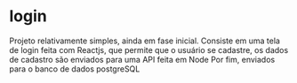 # login

Projeto relativamente simples, ainda em fase inicial.
Consiste em uma tela de login feita com Reactjs, que permite que o usuário se cadastre, os dados de cadastro são enviados para uma API feita em Node
Por fim, enviados para o banco de dados postgreSQL
